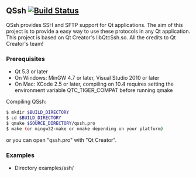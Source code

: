 QSsh [![Build Status](https://travis-ci.org/wang-boyu/QSsh.svg?branch=master)](https://travis-ci.org/wang-boyu/QSsh)
---

QSsh provides SSH and SFTP support for Qt applications. The aim of this project 
is to provide a easy way to use these protocols in any Qt application.
This project is based on Qt Creator's libQtcSsh.so. All the credits to
Qt Creator's team!

### Prerequisites

- Qt 5.3 or later 
- On Windows: MinGW 4.7 or later, Visual Studio 2010 or later
- On Mac: XCode 2.5 or later, compiling on 10.4 requires setting the environment variable QTC_TIGER_COMPAT before running qmake

Compiling QSsh:

```bash
$ mkdir $BUILD_DIRECTORY
$ cd $BUILD_DIRECTORY
$ qmake $SOURCE_DIRECTORY/qssh.pro
$ make (or mingw32-make or nmake depending on your platform)
```

or you can open "qssh.pro" with "Qt Creator".

### Examples

- Directory examples/ssh/ 
